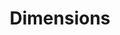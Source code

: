 ---
layout: default
bigquery: https://console.cloud.google.com/bigquery?p=covid-19-dimensions-ai&page=table&d=data&t=publications
contributors: Digital Science, https://www.digital-science.com/
cost: Free for personal, non-commercial use.
description: Dimensions contains more than 100 million publications, ranging from
  articles published in scholarly journals, books and book chapters, to preprints
  and conference proceedings. All publications are contextualized with linked data
  sets, funding, publications, patents, clinical trials, and policy documents. You
  can also view associated categories, funders, institutions, and researcher profiles.
documentation: https://docs.dimensions.ai/bigquery/index.html
last_edit: 04/10/2022, 05:21:33
location: https://www.dimensions.ai/products/free/
maintained_by: Digital Science, https://www.digital-science.com/
schema_fields:
- funder_countries
- associated_publication_pmid
- funding_eur
- license
- created_date
- date_modified
- type
- phase
- funder_org_countries
- ipcr
- parent_id
- year
- aliases
- abstract
- inventor_names
- foa_number
- acronyms
- embargo_date
- research_org_countries
- doi
- source_id
- email_address
- funding_currency
- title
- granted_year
- repository_name
- issue
- research_org_state_codes
- supporting_grant_ids
- funding_nzd
- priority_date
- open_access_categories_v2
- mesh_headings
- funding_jpy
- research_orgs
- linkout
- resulting_publication_ids
- citations
- publication_year
- category_uoa
- start_date
- address
- established
- name
- description
- original_title
- category_icrp_ct
- metrics
- altmetrics
- priority_year
- acknowledgements
- start_year
- original_assignee
- funding_amount
- current_assignee_countries
- current_assignee
- legal_status
- family_count
- granted_date
- funder_orgs
- patent_ids
- category_for
- publication_date
- eisbn
- editors
- funding_usd
- research_org_country_names
- date_print
- citations_count
- funding_details
- conference
- journal
- interventions
- end_date
- category_rcdc
- status
- end_year
- date_imported_gbq
- relationships
- original_assignee_orgs
- authors
- original_abstract
- mesh_terms
- date_online
- clinical_trial_ids
- cpc
- funder_org_state_codes
- links
- associated_publication_id
- external_ids
- expiration_year
- investigators
- arxiv_id
- isbn
- associated_grant_ids
- organisation_details
- repository_url
- publisher
- date_inserted
- funder_org
- assignee_countries
- book_title
- application_number
- volume
- funding_cad
- filing_year
- publication_ids
- researcher_ids
- category_hrcs_rac
- funding_chf
- current_assignee_orgs
- cited_by_ids
- language
- funding_aud
- brief_title
- registry
- active_years
- funder_org_cities
- pages
- labels
- id
- resulting_publication_doi
- legal_events
- categories
- conditions
- assignee_orgs
- research_org_city_names
- repository_id
- citation_string
- reference_ids
- date_normal
- book_series_title
- original_assignee_countries
- filing_status
- open_access_categories
- family_id
- grant_number
- research_org_cities
- concepts
- date
- funding_gbp
- journal_lists
- category_sdg
- jurisdiction
- category_bra
- acronym
- subtitles
- wikipedia_url
- category_hrcs_hc
- kind
- gender
- associated_publication_doi
- funding_cny
- funder_org_acronyms
- proceedings_title
- research_org_state_names
- pmcid
- category_icrp_cso
- family_members_ids
- associated_publication_arxiv_id
- types
- filing_date
- category_hra
- pmid
- expiration_date
shortname: dimensions
tags:
- scholarly literature
- patents
- funding
- clinical trials
- academic profiles
terms_of_use: 'Use of both the Dimensions COVID-19 dataset and full Dimensions dataset
  are subject to the Dimensions Terms of use: https://www.dimensions.ai/policies-terms-legal '
title: Dimensions
uuid: dcff88bd-fe6b-4fdb-8159-809bf9d7bc1c
---